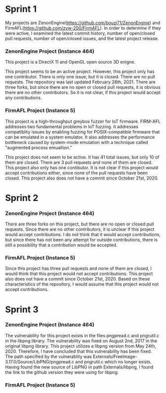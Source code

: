 # Sprint 1
My projects are ZenonEngine(https://github.com/bouzi71/ZenonEngine) and FirmAFL(https://github.com/zyw-200/FirmAFL). In order to determine if they were active, I examined the latest commit history, number of open/closed pull requests, number of open/closed issues, and the latest project release.

### ZenonEngine Project (Instance 464)
This project is a DirectX 11 and OpenGL open source 3D enigne. 

This project seems to be an active project. However, this project only has one contributor. There is only one issue, but it is closed. There are no pull requests. The repository was last updated February 28th, 2021. There are three forks, but since there are no open or closed pull requests, it is obvious there are no other contributors. So it is not clear, if this project would accept any contributions.

### FirmAFL Project (Instance 5)
This project is a high-throughput greybox fuzzer for IoT firmware. FIRM-AFL addresses two fundamental problems in IoT fuzzing. It addresses compatiblity issues by enabling fuzzing for POSIX-compatible firmware that can be emulated in a system emulator. It also addresses the performance bottleneck caused by system-mode emulation with a technique called "augmented process emualtion."

This project does not seem to be active. It has 41 total issues, but only 10 of them are closed. There are 3 pull requests and none of them are closed. This project also only has one contibutor. It is not clear if this project would accept contributions either, since none of the pull requests have been closed. This project also does not have a commit since October 21st, 2020. 

# Sprint 2

### ZenonEngine Project (Instance 464)
There are three forks on this project, but there are no open or closed pull requests. Since there are no other contributors, it is unclear if this project would accept contributions. I do not think that it would accept contributions, but since there has not been any attempt for outside contributions, there is still a possibility that a contribution would be accepted.

### FirmAFL Project (Instance 5)
Since this project has three pull requests and none of them are closed, I would think that this project would not accept contributions. This project also does not have a commit since October 21st, 2020. Based on these characteristics of the repository, I would assume that this project would not accept contributions. 

# Sprint 3

### ZenonEngine Project (Instance 464)
The vulnerability for this project exists in the files pngpread.c and pngrutil.c in the libpng library. The vulnerability was fixed on August 2nd, 2017 in the original libpng library. This project utilizes a libpng version from May 24th, 2020. Therefore, I have concluded that this vulnerability has been fixed. The path specified by the vulnerablity was Externals/FreeImage-3.17.0/Source/LibPNG/pngpread.c and pngrutil.c which no longer exists. Having found the new source of LibPNG in path Externals/libpng, I found the link to the github version they were using for libpng.

### FirmAFL Project (Instance 5)
